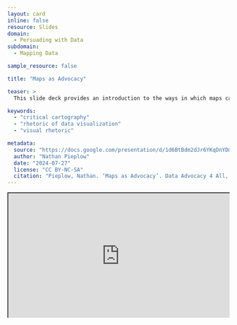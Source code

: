 ```yaml
---
layout: card
inline: false
resource: Slides
domain:
  - Persuading with Data
subdomain:
  - Mapping Data

sample_resource: false

title: "Maps as Advocacy"

teaser: >
  This slide deck provides an introduction to the ways in which maps can advocate for policies and positions. It uses concepts from critical cartography to challenge the notion that any map can be truly objective. The slide deck with instructor notes could be used as a reading or an activity.

keywords:
  - "critical cartography"
  - "rhetoric of data visualization"
  - "visual rhetoric"

metadata:
  source: "https://docs.google.com/presentation/d/1d6BtBdm2dJr6YKqDnYDmnn5Lul-6925G/edit?usp=sharing&ouid=116941745404208628216&rtpof=true&sd=true"
  author: "Nathan Pieplow"
  date: "2024-07-27"
  license: "CC BY-NC-SA"
  citation: "Pieplow, Nathan. ‘Maps as Advocacy’. Data Advocacy 4 All, University of Colorado. 27 July 2024"
---
```


<div style="position: relative; padding-bottom: 56.25%; height: 0; overflow: hidden;"><iframe src="https://docs.google.com/presentation/d/1d6BtBdm2dJr6YKqDnYDmnn5Lul-6925G/edit?usp=sharing&ouid=116941745404208628216&rtpof=true&sd=true" width="100%" title="Maps as Advocacy" style="border:2px #323639 solid; position: absolute; top: 0; left: 0; right: 0; bottom: 0; height: 100%; max-width: 100%;"></iframe></div>
